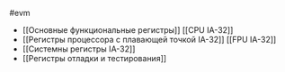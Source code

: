#evm 
- [[Основные функциональные регистры]] [[CPU IA-32]]
- [[Регистры процессора с плавающей точкой IA-32]] [[FPU IA-32]] 
- [[Системны регистры  IA-32]]
- [[Регистры отладки и тестирования]]